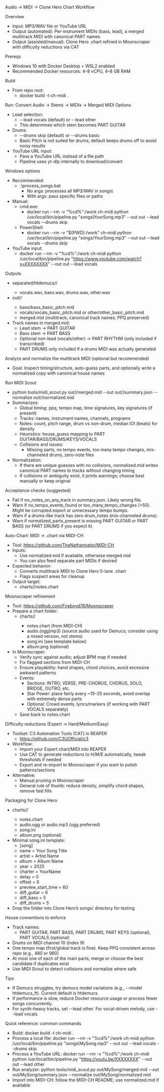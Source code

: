 Audio → MIDI → Clone Hero Chart Workflow

Overview
- Input: MP3/WAV file or YouTube URL
- Output (automated): Per-instrument MIDIs (bass, lead), a merged multitrack MIDI with canonical PART names
- Output (assisted/manual): Clone Hero .chart refined in Moonscraper with difficulty reductions via CAT

Prereqs
- Windows 10 with Docker Desktop + WSL2 enabled
- Recommended Docker resources: 4–8 vCPU, 4–8 GB RAM

Build
- From repo root:
  - docker build -t ch-midi .

Run: Convert Audio → Stems → MIDIs → Merged MIDI
Options
- Lead selection:
  - --lead vocals (default) or --lead other
  - This determines which stem becomes PART GUITAR
- Drums:
  - --drums skip (default) or --drums basic
  - Basic Pitch is not suited for drums; default keeps drums off to avoid noisy results
- YouTube URL input:
  - Pass a YouTube URL instead of a file path
  - Pipeline uses yt-dlp internally to download/convert

Windows options
- Recommended:
  - .\process_songs.bat
    - No args: processes all MP3/WAV in songs\
    - With args: pass specific files or paths
- Manual:
  - cmd.exe:
    - docker run --rm -v "%cd%":/work ch-midi python /usr/local/bin/pipeline.py "songs\YourSong.mp3" --out out --lead vocals --drums skip
  - PowerShell:
    - docker run --rm -v "${PWD}:/work" ch-midi python /usr/local/bin/pipeline.py "songs/YourSong.mp3" --out out --lead vocals --drums skip
- YouTube input:
  - docker run --rm -v "%cd%":/work ch-midi python /usr/local/bin/pipeline.py "https://www.youtube.com/watch?v=XXXXXXXX" --out out --lead vocals

Outputs
- separated/htdemucs/<SongName>/
  - vocals.wav, bass.wav, drums.wav, other.wav
- out/<SongName>/
  - bass/bass_basic_pitch.mid
  - vocals/vocals_basic_pitch.mid or other/other_basic_pitch.mid
  - merged.mid (multitrack; canonical track names; PPQ preserved)
- Track names in merged.mid:
  - Lead stem → PART GUITAR
  - Bass stem → PART BASS
  - Optional non-lead (vocals/other) → PART RHYTHM (only included if transcribed)
  - PART DRUMS only included if a drums MIDI was actually generated

Analyze and normalize the multitrack MIDI (optional but recommended)
- Goal: Inspect timing/structure, auto-guess parts, and optionally write a normalized copy with canonical house names

Run MIDI Scout
- python tools/midi_scout.py out/<SongName>/merged.mid --out out/<SongName>/summary.json --normalize out/<SongName>/normalized.mid
- Summarizes:
  - Global timing: ppq, tempo map, time signatures, key signatures (if present)
  - Tracks: names, instrument names, channels, programs
  - Notes: count, pitch range, drum vs non-drum, median IOI (beats) for density
  - Heuristics: house_guess mapping to PART GUITAR/BASS/DRUMS/KEYS/VOCALS
  - Collisions and issues:
    - Missing parts, no tempo events, too many tempo changes, mis-channeled drums, zero-note files
- Normalization:
  - If there are unique guesses with no collisions, normalized.mid writes canonical PART names to tracks without changing timing
  - If collisions or ambiguity exist, it prints warnings; choose best manually or keep original

Acceptance checks (suggested)
- Fail if no_notes_on_any_track in summary.json. Likely wrong file.
- Warn if no_tempo_events_found or too_many_tempo_changes (>50). Might be corrupted export or unnecessary tempo bumps.
- Warn if a drums-like track has zero drum_notes (mis-channeled drums).
- Warn if normalized_parts_present is missing PART GUITAR or PART BASS (or PART DRUMS if you expect it).

Auto-Chart: MIDI → .chart via MIDI-CH
- Tool: https://github.com/TheNathannator/MIDI-CH
- Inputs:
  - Use normalized.mid if available, otherwise merged.mid
  - You can also feed separate part MIDIs if desired
- Expected behavior:
  - Converts multitrack MIDI to Clone Hero 5-lane .chart
  - Flags suspect areas for cleanup
- Output target:
  - charts/<SongFolder>/notes.chart

Moonscraper refinement
- Tool: https://github.com/Fireboyd78/Moonscraper
- Prepare a chart folder:
  - charts/<SongFolder>/
    - notes.chart (from MIDI-CH)
    - audio.(ogg|mp3) (source audio used for Demucs; consider using a mixed version, not stems)
    - song.ini (see template below)
    - album.png (optional)
- In Moonscraper:
  - Verify sync against audio; adjust BPM map if needed
  - Fix flagged sections from MIDI-CH
  - Ensure playability: hand shapes, chord choices, avoid excessive awkward patterns
  - Events:
    - Sections: INTRO, VERSE, PRE-CHORUS, CHORUS, SOLO, BRIDGE, OUTRO, etc.
    - Star Power: place fairly every ~15–25 seconds, avoid overlap with extremely dense parts
    - Optional: Crowd events, lyrics/markers (if working with PART VOCALS separately)
  - Save back to notes.chart

Difficulty reductions (Expert → Hard/Medium/Easy)
- Toolset: C3 Automation Tools (CAT) in REAPER
  - https://github.com/C3UOfficial/c3
- Workflow:
  - Import your Expert chart/MIDI into REAPER
  - Use CAT to generate reductions to H/M/E automatically, tweak thresholds if needed
  - Export and re-import to Moonscraper if you want to polish patterns/sections
- Alternative:
  - Manual pruning in Moonscraper
  - General rule of thumb: reduce density, simplify chord shapes, remove fast fills

Packaging for Clone Hero
- charts/<SongFolder>/
  - notes.chart
  - audio.ogg or audio.mp3 (ogg preferred)
  - song.ini
  - album.png (optional)
- Minimal song.ini template:
  - [song]
  - name = Your Song Title
  - artist = Artist Name
  - album = Album Name
  - year = 2025
  - charter = YourName
  - delay = 0
  - offset = 0
  - preview_start_time = 60
  - diff_guitar = 6
  - diff_bass = 5
  - diff_drums = 5
- Drop the folder into Clone Hero’s songs/ directory for testing

House conventions to enforce
- Track names:
  - PART GUITAR, PART BASS, PART DRUMS, PART KEYS (optional), PART VOCALS (optional)
- Drums on MIDI channel 10 (index 9)
- One tempo map (first/global track is fine). Keep PPQ consistent across repo (e.g., 480 or 960)
- At most one of each of the main parts; merge or choose the best candidate if duplicates exist
- Use MIDI Scout to detect collisions and normalize where safe

Tips
- If Demucs struggles, try demucs model variations (e.g., --model htdemucs_ft). Current default is htdemucs.
- If performance is slow, reduce Docker resource usage or process fewer songs concurrently.
- For synth-heavy tracks, set --lead other. For vocal-driven melody, use --lead vocals.

Quick reference: common commands
- Build: docker build -t ch-midi .
- Process a local file: docker run --rm -v "%cd%":/work ch-midi python /usr/local/bin/pipeline.py "songs\MySong.mp3" --out out --lead vocals --drums skip
- Process a YouTube URL: docker run --rm -v "%cd%":/work ch-midi python /usr/local/bin/pipeline.py "https://youtu.be/XXXXXXXX" --out out --lead other
- Run analyzer: python tools/midi_scout.py out/MySong/merged.mid --out out/MySong/summary.json --normalize out/MySong/normalized.mid
- Import into MIDI-CH: follow the MIDI-CH README; use normalized.mid if available
